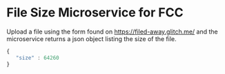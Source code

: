 # File Size Microservice for FCC

Upload a file using the form found on https://filed-away.glitch.me/ and the microservice returns a json object listing the size of the file.

```javascript
{
   "size" : 64260
}
```